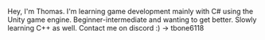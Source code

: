 Hey, I'm Thomas.
I'm learning game development mainly with C# using the Unity game engine.
Beginner-intermediate and wanting to get better.
Slowly learning C++ as well.
Contact me on discord :) -> tbone6118
<!---
thomas-graham12/thomas-graham12 is a ✨ special ✨ repository because its `README.md` (this file) appears on your GitHub profile.
You can click the Preview link to take a look at your changes.
--->

